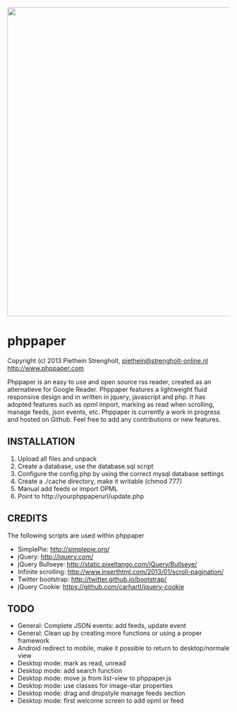 <a href="http://www.phppaper.com">
  <img src="http://www.phppaper.com/wp-content/uploads/phppaper2.png" width="700px">
</a>

phppaper
=======

Copyright (c) 2013 Piethein Strengholt, piethein@strengholt-online.nl
http://www.phppaper.com

Phppaper is an easy to use and open source rss reader, created as an alternatieve for Google Reader.
Phppaper features a lightweight fluid responsive design and in written in jquery, javascript and php.
It has adopted features such as opml import, marking as read when scrolling, manage feeds, json events, etc.
Phppaper is currently a work in progress and hosted on Github. Feel free to add any contributions or new features.

INSTALLATION
------------

1. Upload all files and unpack
2. Create a database, use the database.sql script
3. Configure the config.php by using the correct mysql database settings
4. Create a ./cache directory, make it writable (chmod 777)
5. Manual add feeds or import OPML
6. Point to http://yourphppaperurl/update.php

CREDITS
-------

The following scripts are used within phppaper

* SimplePie: http://simplepie.org/
* jQuery: http://jquery.com/
* jQuery Bullseye: http://static.pixeltango.com/jQuery/Bullseye/
* Infinite scrolling: http://www.inserthtml.com/2013/01/scroll-pagination/
* Twitter bootstrap: http://twitter.github.io/bootstrap/
* jQuery Cookie: https://github.com/carhartl/jquery-cookie


TODO
----

* General: Complete JSON events: add feeds, update event
* General: Clean up by creating more functions or using a proper framework
* Android redirect to mobile, make it possible to return to desktop/normale view
* Desktop mode: mark as read, unread
* Desktop mode: add search function
* Desktop mode: move js from list-view to phppaper.js
* Desktop mode: use classes for image-star properties
* Desktop mode: drag and dropstyle manage feeds section
* Desktop mode: first welcome screen to add opml or feed
